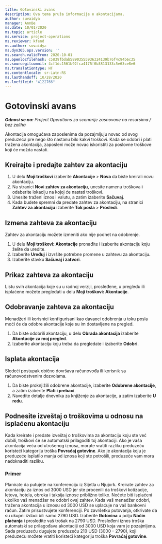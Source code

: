 ```yaml
---
title: Gotovinski avans
description: Ova tema pruža informacije o akontacijama.
author: suvaidya
manager: AnnBe
ms.date: 10/01/2020
ms.topic: article
ms.service: project-operations
ms.reviewer: kfend
ms.author: suvaidya
ms.dyn365.ops.version: ''
ms.search.validFrom: 2020-10-01
ms.openlocfilehash: c5839fbdab58903555936324139b76f4c94b6c35
ms.sourcegitcommit: 4cf1dc1561b92fca4175f0b3813133c5e63ce8e6
ms.translationtype: HT
ms.contentlocale: sr-Latn-RS
ms.lasthandoff: 10/28/2020
ms.locfileid: "4122766"
---
```

# <a name="cash-advance"></a>Gotovinski avans

_**Odnosi se na:** Project Operations za scenarije zasnovane na resursima / bez zaliha_

Akontacija omogućava zaposlenima da pozajmljuju novac od svog preduzeća pre nego što nastanu bilo kakvi troškovi. Kada se odobri i plati tražena akontacija, zaposleni može novac iskoristiti za poslovne troškove koji će možda nastati. 

## <a name="create-and-submit-a-cash-advance-request"></a>Kreirajte i predajte zahtev za akontaciju

1. U delu **Moji troškovi** izaberite **Akontacije** > **Nova** da biste kreirali novu akontaciju. 
2. Na stranici **Novi zahtev za akontaciju**, unesite namenu troškova i odaberite lokaciju na kojoj će nastati troškovi.
3. Unesite traženi iznos i valutu, a zatim izaberite **Sačuvaj**. 
4. Kada budete spremni da predate zahtev za akontaciju, na stranici **Zahtev za akontaciju** izaberite **Tok posla** > **Prosledi**.

## <a name="modify-a-cash-advance-request"></a>Izmena zahteva za akontaciju

Zahtev za akontaciju možete izmeniti ako nije podnet na odobrenje.

1. U delu **Moji troškovi: Akontacije** pronađite i izaberite akontaciju koju želite da uredite.
2. Izaberite **Uređuj** i izvršite potrebne promene u zahtevu za akontaciju. 
3. Izaberite stavku **Sačuvaj i zatvori**.


## <a name="view-cash-advance-requests"></a>Prikaz zahteva za akontaciju
Listu svih akontacija koje su u radnoj verziji, prosleđene, u pregledu ili isplaćene možete pregledati u delu **Moji troškovi: Akontacije**. 

## <a name="approve-cash-advance-requests"></a>Odobravanje zahteva za akontaciju

Menadžeri ili korisnici konfigurisani kao davaoci odobrenja u toku posla moći će da odobre akontacije koje su im dostavljene na pregled. 

1. Da biste odobrili akontaciju, u delu **Obrada akontacija** izaberite **Akontacije za moj pregled**.
2. Izaberite akontaciju koju treba da pregledate i izaberite **Odobri**.  

## <a name="pay-cash-advances"></a>Isplata akontacija 
Sledeći postupak obično dovršava računovođa ili korisnik sa računovodstvenim dozvolama.

1. Da biste proknjižili odobrene akontacije, izaberite **Odobrene akontacije**, a zatim izaberite **Plati i prebaci**.  
2. Navedite detalje dnevnika za knjiženje za akontacije, a zatim izaberite **U redu**. 

## <a name="submit-an-expense-report-against-a-paid-cash-advance"></a>Podnesite izveštaj o troškovima u odnosu na isplaćenu akontaciju 

Kada kreirate i predate izveštaj o troškovima za akontaciju koju ste već dobili, troškovi će se automatski prilagoditi toj akontaciji. Ako je vaša akontacija veća od utrošenog iznosa, morate vratiti razliku preduzeću koristeći kategoriju troška **Povraćaj gotovine**. Ako je akontacija koju je preduzeće isplatilo manja od iznosa koji ste potrošili, preduzeće vam mora nadoknaditi razliku. 

### <a name="example"></a>Primer
Planirate da putujete na konferenciju iz Sijetla u Njujork. Kreirate zahtev za akontaciju za iznos od 3000 USD jer ste procenili da troškovi kotizacije, letova, hotela, obroka i taksija iznose približno toliko. Nećete biti isplaćeni ukoliko vaš menadžer ne odobri ovaj zahtev. Kada vaš menadžer odobri, tražena akontacija u iznosu od 3000 USD se uplaćuje na vaš bankovni račun. Zatim prisustvujete konferenciji. Po završetku putovanja, otkrivate da su ukupni izdaci bili samo 2790 USD. Izaberite **Gotovina** u polju **Način plaćanja** i prosledite vaš trošak na 2790 USD. Prosleđeni iznos troška automatski se prilagođava akontaciji od 3000 USD koja vam je pozajmljena. Sada preduzeću dugujete preduzeću 210 USD (3000 – 2790), koji preduzeću možete vratiti koristeći kategoriju troška **Povraćaj gotovine**. 
